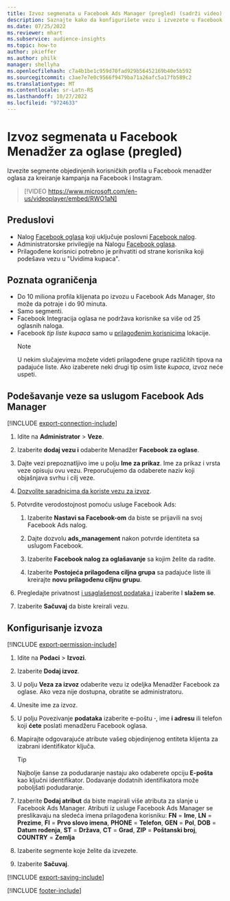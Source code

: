 ```yaml
---
title: Izvoz segmenata u Facebook Ads Manager (pregled) (sadrži video)
description: Saznajte kako da konfigurišete vezu i izvezete u Facebook Ads Manager.
ms.date: 07/25/2022
ms.reviewer: mhart
ms.subservice: audience-insights
ms.topic: how-to
author: pkieffer
ms.author: philk
manager: shellyha
ms.openlocfilehash: c7a4b1be1c959d70fad929b56452169b40e5b592
ms.sourcegitcommit: c3ae7e7e0c9566f9479ba71a26afc5a17fb589c2
ms.translationtype: MT
ms.contentlocale: sr-Latn-RS
ms.lasthandoff: 10/27/2022
ms.locfileid: "9724633"
---
```

# <a name="export-segments-to-facebook-ads-manager-preview"></a>Izvoz segmenata u Facebook Menadžer za oglase (pregled)

Izvezite segmente objedinjenih korisničkih profila u Facebook menadžer oglasa za kreiranje kampanja na Facebook i Instagram.

> [!VIDEO https://www.microsoft.com/en-us/videoplayer/embed/RWO1aN]

## <a name="prerequisites"></a>Preduslovi

- Nalog [Facebook oglasa](https://www.facebook.com/business/learn/lessons/step-by-step-ads-manager-account) koji uključuje poslovni [Facebook nalog](https://business.facebook.com/).
- Administratorske privilegije na Nalogu [Facebook oglasa](https://www.facebook.com/business/learn/lessons/step-by-step-ads-manager-account).
- Prilagođene korisnici potrebno je prihvatiti od strane korisnika koji podešava vezu u "Uvidima kupaca".

## <a name="known-limitations"></a>Poznata ograničenja

- Do 10 miliona profila klijenata po izvozu u Facebook Ads Manager, što može da potraje i do 90 minuta.
- Samo segmenti.
- Facebook Integracija oglasa ne podržava korisnike sa više od 25 oglasnih naloga.
- Facebook *tip liste kupaca* samo u [prilagođenim korisnicima](https://www.facebook.com/business/help/744354708981227?id=2469097953376494) lokacije.
  > [!NOTE]
  > U nekim slučajevima možete videti prilagođene grupe različitih tipova na padajuće liste. Ako izaberete neki drugi tip osim liste *kupaca*, izvoz neće uspeti.

## <a name="set-up-connection-to-facebook-ads-manager"></a>Podešavanje veze sa uslugom Facebook Ads Manager

[!INCLUDE [export-connection-include](includes/export-connection-admn.md)]

1. Idite na **Administrator** > **Veze**.

1. Izaberite **dodaj vezu i** odaberite Menadžer **Facebook za oglase**.

1. Dajte vezi prepoznatljivo ime u polju **Ime za prikaz**. Ime za prikaz i vrsta veze opisuju ovu vezu. Preporučujemo da odaberete naziv koji objašnjava svrhu i cilj veze.

1. [Dozvolite saradnicima da koriste vezu za izvoz](connections.md#allow-contributors-to-use-a-connection-for-exports).

1. Potvrdite verodostojnost pomoću usluge Facebook Ads:

   1. Izaberite **Nastavi sa Facebook-om** da biste se prijavili na svoj Facebook Ads nalog.

   1. Dajte dozvolu **ads_management** nakon potvrde identiteta sa uslugom Facebook.

   1. Izaberite **Facebook nalog za oglašavanje** sa kojim želite da radite.

   1. Izaberite **Postojeća prilagođena ciljna grupa** sa padajuće liste ili kreirajte **novu prilagođenu ciljnu grupu**.

1. Pregledajte privatnost [i usaglašenost podataka i](connections.md#data-privacy-and-compliance) izaberite I **slažem se**.

1. Izaberite **Sačuvaj** da biste kreirali vezu.

## <a name="configure-an-export"></a>Konfigurisanje izvoza

[!INCLUDE [export-permission-include](includes/export-permission.md)]

1. Idite na **Podaci** > **Izvozi**.

1. Izaberite **Dodaj izvoz**.

1. U polju **Veza za izvoz** odaberite vezu iz odeljka Menadžer Facebook za oglase. Ako veza nije dostupna, obratite se administratoru.

1. Unesite ime za izvoz.

1. U polju Povezivanje **podataka** izaberite e-poštu **·**, ime **i adresu** ili telefon koji **ćete** poslati menadžeru Facebook oglasa.

1. Mapirajte odgovarajuće atribute vašeg objedinjenog entiteta klijenta za izabrani identifikator ključa.
   > [!TIP]
   > Najbolje šanse za podudaranje nastaju ako odaberete opciju **E-pošta** kao ključni identifikator. Dodavanje dodatnih identifikatora može poboljšati podudaranje.

1. Izaberite **Dodaj atribut** da biste mapirali više atributa za slanje u Facebook Ads Manager. Atributi iz usluge Facebook Ads Manager se preslikavaju na sledeća imena prilagođena korisniku: **FN** = **Ime**, **LN** = **Prezime**, **FI** = **Prvo slovo imena**, **PHONE** = **Telefon**, **GEN** = **Pol**, **DOB** = **Datum rođenja**, **ST** = **Država**, **CT** = **Grad**, **ZIP** = **Poštanski broj**, **COUNTRY** = **Zemlja**

1. Izaberite segmente koje želite da izvezete.

1. Izaberite **Sačuvaj**.

[!INCLUDE [export-saving-include](includes/export-saving.md)]

[!INCLUDE [footer-include](includes/footer-banner.md)]
